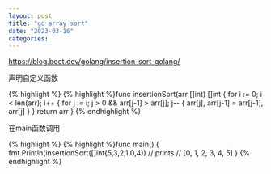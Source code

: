 ```yaml
---
layout: post
title: "go array sort"
date: "2023-03-16"
categories: 
---
```

<p><a href="https://blog.boot.dev/golang/insertion-sort-golang/">https://blog.boot.dev/golang/insertion-sort-golang/</a></p>

<p>声明自定义函数</p>

{% highlight %}
{% highlight %}func insertionSort(arr []int) []int {
	for i := 0; i &lt; len(arr); i++ {
		for j := i; j &gt; 0 &amp;&amp; arr[j-1] &gt; arr[j]; j-- {
			arr[j], arr[j-1] = arr[j-1], arr[j]
		}
	}
	return arr
}
{% endhighlight %}

<p>在main函数调用</p>

<div class="highlight">
{% highlight %}
{% highlight %}func main() {
    fmt.Println(insertionSort([]int{5,3,2,1,0,4))
    // prints
    // [0, 1, 2, 3, 4, 5]
}
{% endhighlight %}
</div>

<p>&nbsp;</p>

